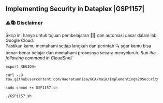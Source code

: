 Implementing Security in Dataplex |GSP1157|
---
### ⚠️📚 Disclaimer

Skrip ini hanya untuk tujuan pembelajaran 🧑‍🎓 dan automasi dasar dalam lab Google Cloud.  
Pastikan kamu memahami setiap langkah dan perintah 🔍 agar kamu bisa benar-benar belajar dan memahami prosesnya secara menyeluruh.
_Run the following command in CloudShell_
```
export REGION=
```
```
curl -LO raw.githubusercontent.com/Haeratunnisa/GCA/main/Implementing%20Security%20in%20Dataplex/GSP1157.sh

sudo chmod +x GSP1157.sh

./GSP1157.sh

